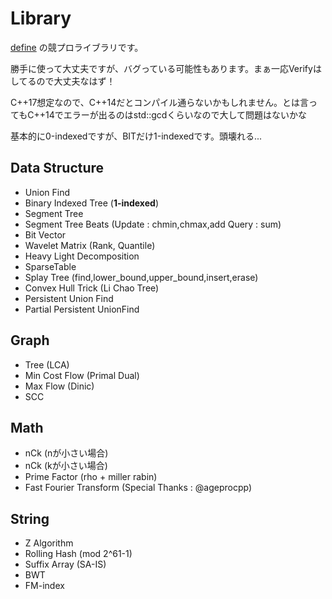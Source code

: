 # Library

[define](https://atcoder.jp/users/define) の競プロライブラリです。

勝手に使って大丈夫ですが、バグっている可能性もあります。まぁ一応Verifyはしてるので大丈夫なはず！

C++17想定なので、C++14だとコンパイル通らないかもしれません。とは言ってもC++14でエラーが出るのはstd::gcdくらいなので大して問題はないかな

基本的に0-indexedですが、BITだけ1-indexedです。頭壊れる...

## Data Structure

- Union Find
- Binary Indexed Tree (**1-indexed**)
- Segment Tree
- Segment Tree Beats (Update : chmin,chmax,add Query : sum)
- Bit Vector
- Wavelet Matrix (Rank, Quantile)
- Heavy Light Decomposition
- SparseTable
- Splay Tree (find,lower_bound,upper_bound,insert,erase)
- Convex Hull Trick (Li Chao Tree)
- Persistent Union Find
- Partial Persistent UnionFind

## Graph

- Tree (LCA)
- Min Cost Flow (Primal Dual)
- Max Flow (Dinic)
- SCC

## Math

- nCk (nが小さい場合)
- nCk (kが小さい場合)
- Prime Factor (rho + miller rabin)
- Fast Fourier Transform (Special Thanks : @ageprocpp)

## String

- Z Algorithm
- Rolling Hash (mod 2^61-1)
- Suffix Array (SA-IS)
- BWT
- FM-index